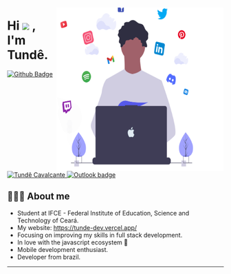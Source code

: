 <p align="right">
	<a href="https://tunde-dev.vercel.app/" target="_blank" title="Open my website">
		<img
			src="https://github.com/Ceviche9/Ceviche9/blob/main/dev2.svg"
		     	width="390px"
	                height="380px"
	                align="right"
	 		alt="Preview image of Tundê Cavalcante"
		>
	</a>
</p>

# Hi <img src="https://raw.githubusercontent.com/dudubernardino/dudubernardino/main/assets/hi.gif" width="28px"> , I'm Tundê.

<a href="https://github.com/Ceviche9">
      <img alt="Github Badge" src="https://img.shields.io/badge/-Github-5659EB?style=for-the-badge&logo=Github&logoColor=white&link=https://github.com/Ceviche9" />
<a href="https://www.linkedin.com/in/tund%C3%AA-cavalcante-1621441ba/">
      <img alt="Tundê Cavalcante" src="https://img.shields.io/badge/-Tundê%20Cavalcante-5659EB?style=for-the-badge&logo=Linkedin&logoColor=white" />
</a>
<a href="mailto:ayotunde_sales@hotmail.com">
      <img alt="Outlook badge" src="https://img.shields.io/badge/-OUTLOOK-5659EB?style=for-the-badge&logo=MicrosoftOutlook&logoColor=white&link=mailto:ayotunde_sales@hotmail.com" />
</a>

## 👨🏿‍🚀 About me 

- Student at IFCE - Federal Institute of Education, Science and Technology of Ceará.
- My website: https://tunde-dev.vercel.app/
- Focusing on improving my skills in full stack development.
- In love with the javascript ecosystem 💛
- Mobile development enthusiast.
- Developer from brazil.

---
